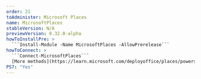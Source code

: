 ```yaml
---
order: 21
toAdminister: Microsoft Places
name: MicrosoftPlaces
stableVersion: N/A
previewVersion: 0.32.0-alpha
howToInstallPre: >
  ```Install-Module -Name MicrosoftPlaces -AllowPrerelease```
howToConnect: >
  ```Connect-MicrosoftPlaces```
  [More methods](https://learn.microsoft.com/deployoffice/places/powershell/connect-microsoftplaces)
PS7: "Yes"
---
```

